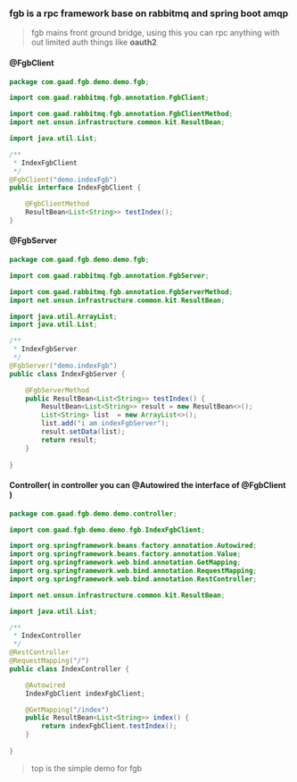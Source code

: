 ### fgb is a rpc framework base on rabbitmq and spring boot amqp 
> fgb mains front ground bridge, using this you can rpc anything with out limited auth things like **oauth2**

#### @FgbClient
```java
package com.gaad.fgb.demo.demo.fgb;

import com.gaad.rabbitmq.fgb.annotation.FgbClient;

import com.gaad.rabbitmq.fgb.annotation.FgbClientMethod;
import net.unsun.infrastructure.common.kit.ResultBean;

import java.util.List;

/**
 * IndexFgbClient
 */
@FgbClient("demo.indexFgb")
public interface IndexFgbClient {

    @FgbClientMethod
    ResultBean<List<String>> testIndex();
}

``` 
#### @FgbServer
```java
package com.gaad.fgb.demo.demo.fgb;

import com.gaad.rabbitmq.fgb.annotation.FgbServer;

import com.gaad.rabbitmq.fgb.annotation.FgbServerMethod;
import net.unsun.infrastructure.common.kit.ResultBean;

import java.util.ArrayList;
import java.util.List;

/**
 * IndexFgbServer
 */
@FgbServer("demo.indexFgb")
public class IndexFgbServer {

    @FgbServerMethod
    public ResultBean<List<String>> testIndex() {
        ResultBean<List<String>> result = new ResultBean<>();
        List<String> list  = new ArrayList<>();
        list.add("i am indexFgbServer");
        result.setData(list);
        return result;
    }
    
}

```
####  Controller( in controller you can @Autowired the interface of @FgbClient )
```java
package com.gaad.fgb.demo.demo.controller;

import com.gaad.fgb.demo.demo.fgb.IndexFgbClient;

import org.springframework.beans.factory.annotation.Autowired;
import org.springframework.beans.factory.annotation.Value;
import org.springframework.web.bind.annotation.GetMapping;
import org.springframework.web.bind.annotation.RequestMapping;
import org.springframework.web.bind.annotation.RestController;

import net.unsun.infrastructure.common.kit.ResultBean;

import java.util.List;

/**
 * IndexController
 */
@RestController
@RequestMapping("/")
public class IndexController {

    @Autowired
    IndexFgbClient indexFgbClient;

    @GetMapping("/index")
    public ResultBean<List<String>> index() {
        return indexFgbClient.testIndex();
    }
    
}
```
> top is the simple demo for fgb
